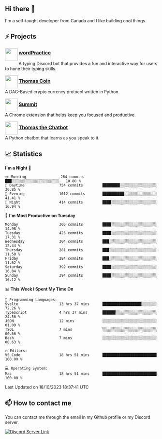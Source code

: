 <h2>Hi there 👋</h2>

<p>I'm a self-taught developer from Canada and I like building cool things.</p>

<h2>⚡ Projects</h2>

<img align="left" src="https://i.imgur.com/BIzs17V.png" width="42" height="42" />
<h3><a target="_blank" href="https://wordpractice.principle.sh/">wordPractice</a></h3>
<p>A typing Discord bot that provides a fun and interactive way for users to hone their typing skills.</p>

<img align="left" src="https://i.imgur.com/4FdQpgN.png" width="42" height="42" />
<h3><a href="https://github.com/principle105/thomas-coin">Thomas Coin</a></h3>
<p>A DAG-Based crypto currency protocol written in Python.</p>

<img align="left" src="https://i.imgur.com/Ly8Atho.png" width="42" height="42" />
<h3><a href="https://summit.sh/">Summit</a></h3>
<p>A Chrome extension that helps keep you focused and productive.</p>

<img align="left" src="https://i.imgur.com/hA9YF2s.png" width="42" height="42" />
<h3><a href="https://github.com/principle105/thomasthechatbot">Thomas the Chatbot</a></h3>
<p>A Python chatbot that learns as you speak to it.</p>

<h2>📈 Statistics</h2>

<!--START_SECTION:waka-->
**I'm a Night 🦉** 

```text
🌞 Morning                264 commits         ███░░░░░░░░░░░░░░░░░░░░░░   10.80 % 
🌆 Daytime                754 commits         ████████░░░░░░░░░░░░░░░░░   30.85 % 
🌃 Evening                1012 commits        ██████████░░░░░░░░░░░░░░░   41.41 % 
🌙 Night                  414 commits         ████░░░░░░░░░░░░░░░░░░░░░   16.94 % 
```
📅 **I'm Most Productive on Tuesday** 

```text
Monday                   366 commits         ████░░░░░░░░░░░░░░░░░░░░░   14.98 % 
Tuesday                  423 commits         ████░░░░░░░░░░░░░░░░░░░░░   17.31 % 
Wednesday                304 commits         ███░░░░░░░░░░░░░░░░░░░░░░   12.44 % 
Thursday                 281 commits         ███░░░░░░░░░░░░░░░░░░░░░░   11.50 % 
Friday                   284 commits         ███░░░░░░░░░░░░░░░░░░░░░░   11.62 % 
Saturday                 392 commits         ████░░░░░░░░░░░░░░░░░░░░░   16.04 % 
Sunday                   394 commits         ████░░░░░░░░░░░░░░░░░░░░░   16.12 % 
```


📊 **This Week I Spent My Time On** 

```text
💬 Programming Languages: 
Svelte                   13 hrs 37 mins      ██████████████████░░░░░░░   72.26 % 
TypeScript               4 hrs 37 mins       ██████░░░░░░░░░░░░░░░░░░░   24.56 % 
JSON                     12 mins             ░░░░░░░░░░░░░░░░░░░░░░░░░   01.09 % 
TSQL                     7 mins              ░░░░░░░░░░░░░░░░░░░░░░░░░   00.66 % 
Bash                     7 mins              ░░░░░░░░░░░░░░░░░░░░░░░░░   00.63 % 

🔥 Editors: 
VS Code                  18 hrs 51 mins      █████████████████████████   100.00 % 

💻 Operating System: 
Mac                      18 hrs 51 mins      █████████████████████████   100.00 % 
```


 Last Updated on 18/10/2023 18:37:41 UTC
<!--END_SECTION:waka-->

<h2>📫 How to contact me</h2>

You can contact me through the email in my Github profile or my Discord server.

[![Discord Server Link](https://dcbadge.vercel.app/api/server/DHnk46C)](https://discord.gg/DHnk46C)

